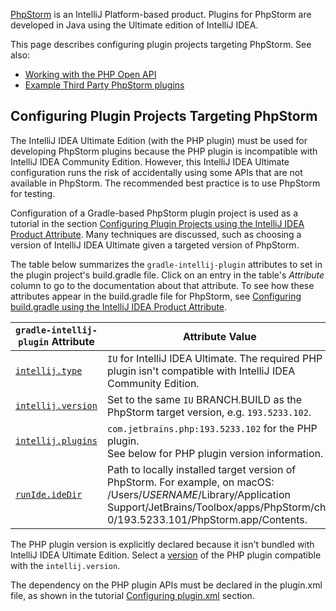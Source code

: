 [//]: # (title: PhpStorm Plugin Development)

<!-- Copyright 2000-2022 JetBrains s.r.o. and other contributors. Use of this source code is governed by the Apache 2.0 license that can be found in the LICENSE file. -->

[PhpStorm](https://www.jetbrains.com/phpstorm/) is an IntelliJ Platform-based product.
Plugins for PhpStorm are developed in Java using the Ultimate edition of IntelliJ IDEA.

This page describes configuring plugin projects targeting PhpStorm.
See also:
* [Working with the PHP Open API](php_open_api.md)
* [Example Third Party PhpStorm plugins](existing_plugins.md)

## Configuring Plugin Projects Targeting PhpStorm
The IntelliJ IDEA Ultimate Edition (with the PHP plugin) must be used for developing PhpStorm plugins because the PHP plugin is incompatible with IntelliJ IDEA Community Edition.
However, this IntelliJ IDEA Ultimate configuration runs the risk of accidentally using some APIs that are not available in PhpStorm.
The recommended best practice is to use PhpStorm for testing.

Configuration of a Gradle-based PhpStorm plugin project is used as a tutorial in the section [Configuring Plugin Projects using the IntelliJ IDEA Product Attribute](dev_alternate_products.md#configuring-plugin-projects-using-the-intellij-idea-product-attribute).
Many techniques are discussed, such as choosing a version of IntelliJ IDEA Ultimate given a targeted version of PhpStorm.

The table below summarizes the `gradle-intellij-plugin` attributes to set in the plugin project's <path>build.gradle</path> file.
Click on an entry in the table's *Attribute* column to go to the documentation about that attribute.
To see how these attributes appear in the <path>build.gradle</path> file for PhpStorm, see [Configuring build.gradle using the IntelliJ IDEA Product Attribute](dev_alternate_products.md#configuring-buildgradle-using-the-intellij-idea-product-attribute).

| `gradle-intellij-plugin` Attribute | Attribute Value                                                                                                                                                                                                      |
|------------------------------------|----------------------------------------------------------------------------------------------------------------------------------------------------------------------------------------------------------------------|
| [`intellij.type`][properties]      | `IU` for IntelliJ IDEA Ultimate. The required PHP plugin isn't compatible with IntelliJ IDEA Community Edition.                                                                                                      |
| [`intellij.version`][properties]   | Set to the same `IU` BRANCH.BUILD as the PhpStorm target version, e.g. `193.5233.102`.                                                                                                                               |
| [`intellij.plugins`][properties]   | `com.jetbrains.php:193.5233.102` for the PHP plugin.<br/>See below for PHP plugin version information.                                                                                                               |
| [`runIde.ideDir`][dsl]             | Path to locally installed target version of PhpStorm. For example, on macOS:<br/><path>/Users/$USERNAME$/Library/Application Support/JetBrains/Toolbox/apps/PhpStorm/ch-0/193.5233.101/PhpStorm.app/Contents</path>. |

[properties]: https://github.com/JetBrains/gradle-intellij-plugin#intellij-platform-properties
[dsl]: https://github.com/JetBrains/gradle-intellij-plugin#running-dsl

The PHP plugin version is explicitly declared because it isn't bundled with IntelliJ IDEA Ultimate Edition.
Select a [version](https://plugins.jetbrains.com/plugin/6610-php/versions) of the PHP plugin compatible with the `intellij.version`.

The dependency on the PHP plugin APIs must be declared in the <path>plugin.xml</path> file, as shown in the tutorial [Configuring plugin.xml](dev_alternate_products.md#configuring-pluginxml) section.
